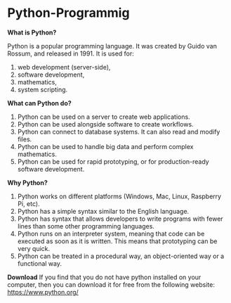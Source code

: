 # Python-Programmig

<b>What is Python?</b>

Python is a popular programming language. It was created by Guido van Rossum, and released in 1991.
It is used for:

1. web development (server-side),
2. software development,
3. mathematics,
4. system scripting.

<b>What can Python do?</b>

1. Python can be used on a server to create web applications.
2. Python can be used alongside software to create workflows.
3. Python can connect to database systems. It can also read and modify files.
4. Python can be used to handle big data and perform complex mathematics.
5. Python can be used for rapid prototyping, or for production-ready software development.

<b>Why Python?</b>

1. Python works on different platforms (Windows, Mac, Linux, Raspberry Pi, etc).
2. Python has a simple syntax similar to the English language.
3. Python has syntax that allows developers to write programs with fewer lines than some other programming languages.
4. Python runs on an interpreter system, meaning that code can be executed as soon as it is written. This means that prototyping can be very quick.
5. Python can be treated in a procedural way, an object-oriented way or a functional way.

<b>Download</b>
If you find that you do not have python installed on your computer, then you can download it for free from the following website: https://www.python.org/
